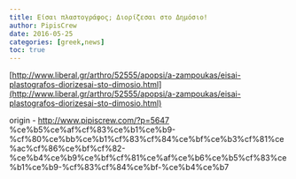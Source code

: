 ```yaml
---
title: Είσαι πλαστογράφος; Διορίζεσαι στο Δημόσιο!
author: PipisCrew
date: 2016-05-25
categories: [greek,news]
toc: true
---
```


[http://www.liberal.gr/arthro/52555/apopsi/a-zampoukas/eisai-plastografos-diorizesai-sto-dimosio.html](http://www.liberal.gr/arthro/52555/apopsi/a-zampoukas/eisai-plastografos-diorizesai-sto-dimosio.html)

origin - http://www.pipiscrew.com/?p=5647 %ce%b5%ce%af%cf%83%ce%b1%ce%b9-%cf%80%ce%bb%ce%b1%cf%83%cf%84%ce%bf%ce%b3%cf%81%ce%ac%cf%86%ce%bf%cf%82-%ce%b4%ce%b9%ce%bf%cf%81%ce%af%ce%b6%ce%b5%cf%83%ce%b1%ce%b9-%cf%83%cf%84%ce%bf-%ce%b4%ce%b7